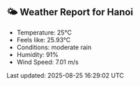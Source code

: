 <!-- WEATHER-START -->
## 🌤 Weather Report for Hanoi

- Temperature: 25°C
- Feels like: 25.93°C
- Conditions: moderate rain
- Humidity: 91%
- Wind Speed: 7.01 m/s

Last updated: 2025-08-25 16:29:02 UTC
<!-- WEATHER-END -->
